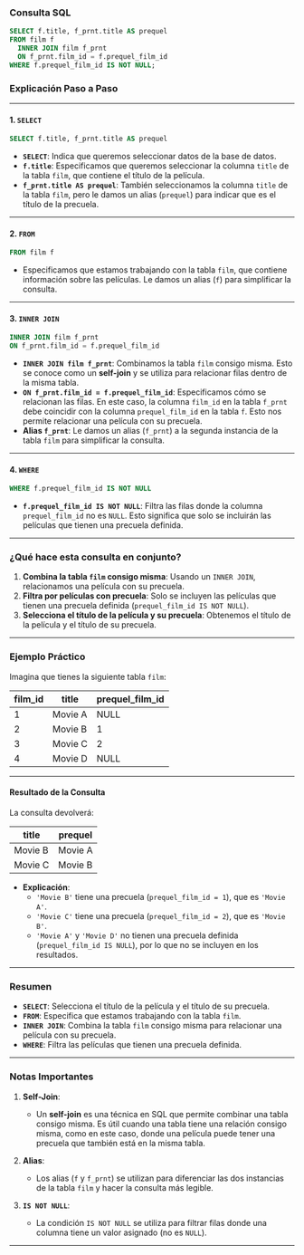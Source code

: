 
### **Consulta SQL**

```sql
SELECT f.title, f_prnt.title AS prequel
FROM film f
  INNER JOIN film f_prnt
  ON f_prnt.film_id = f.prequel_film_id
WHERE f.prequel_film_id IS NOT NULL;
```

### **Explicación Paso a Paso**

---

#### 1. **`SELECT`**
```sql
SELECT f.title, f_prnt.title AS prequel
```
- **`SELECT`**: Indica que queremos seleccionar datos de la base de datos.
- **`f.title`**: Especificamos que queremos seleccionar la columna `title` de la tabla `film`, que contiene el título de la película.
- **`f_prnt.title AS prequel`**: También seleccionamos la columna `title` de la tabla `film`, pero le damos un alias (`prequel`) para indicar que es el título de la precuela.

---

#### 2. **`FROM`**
```sql
FROM film f
```
- Especificamos que estamos trabajando con la tabla `film`, que contiene información sobre las películas. Le damos un alias (`f`) para simplificar la consulta.

---

#### 3. **`INNER JOIN`**
```sql
INNER JOIN film f_prnt
ON f_prnt.film_id = f.prequel_film_id
```
- **`INNER JOIN film f_prnt`**: Combinamos la tabla `film` consigo misma. Esto se conoce como un **self-join** y se utiliza para relacionar filas dentro de la misma tabla.
- **`ON f_prnt.film_id = f.prequel_film_id`**: Especificamos cómo se relacionan las filas. En este caso, la columna `film_id` en la tabla `f_prnt` debe coincidir con la columna `prequel_film_id` en la tabla `f`. Esto nos permite relacionar una película con su precuela.
- **Alias `f_prnt`**: Le damos un alias (`f_prnt`) a la segunda instancia de la tabla `film` para simplificar la consulta.

---

#### 4. **`WHERE`**
```sql
WHERE f.prequel_film_id IS NOT NULL
```
- **`f.prequel_film_id IS NOT NULL`**: Filtra las filas donde la columna `prequel_film_id` no es `NULL`. Esto significa que solo se incluirán las películas que tienen una precuela definida.

---

### **¿Qué hace esta consulta en conjunto?**

1. **Combina la tabla `film` consigo misma**: Usando un `INNER JOIN`, relacionamos una película con su precuela.
2. **Filtra por películas con precuela**: Solo se incluyen las películas que tienen una precuela definida (`prequel_film_id IS NOT NULL`).
3. **Selecciona el título de la película y su precuela**: Obtenemos el título de la película y el título de su precuela.

---

### **Ejemplo Práctico**

Imagina que tienes la siguiente tabla `film`:

| film_id | title               | prequel_film_id |
|---------|---------------------|-----------------|
| 1       | Movie A             | NULL            |
| 2       | Movie B             | 1               |
| 3       | Movie C             | 2               |
| 4       | Movie D             | NULL            |

---

#### Resultado de la Consulta
La consulta devolverá:

| title     | prequel  |
|-----------|----------|
| Movie B   | Movie A  |
| Movie C   | Movie B  |

- **Explicación**:
    - `'Movie B'` tiene una precuela (`prequel_film_id = 1`), que es `'Movie A'`.
    - `'Movie C'` tiene una precuela (`prequel_film_id = 2`), que es `'Movie B'`.
    - `'Movie A'` y `'Movie D'` no tienen una precuela definida (`prequel_film_id IS NULL`), por lo que no se incluyen en los resultados.

---

### **Resumen**

- **`SELECT`**: Selecciona el título de la película y el título de su precuela.
- **`FROM`**: Especifica que estamos trabajando con la tabla `film`.
- **`INNER JOIN`**: Combina la tabla `film` consigo misma para relacionar una película con su precuela.
- **`WHERE`**: Filtra las películas que tienen una precuela definida.

---

### **Notas Importantes**

1. **Self-Join**:
    - Un **self-join** es una técnica en SQL que permite combinar una tabla consigo misma. Es útil cuando una tabla tiene una relación consigo misma, como en este caso, donde una película puede tener una precuela que también está en la misma tabla.

2. **Alias**:
    - Los alias (`f` y `f_prnt`) se utilizan para diferenciar las dos instancias de la tabla `film` y hacer la consulta más legible.

3. **`IS NOT NULL`**:
    - La condición `IS NOT NULL` se utiliza para filtrar filas donde una columna tiene un valor asignado (no es `NULL`).

---

